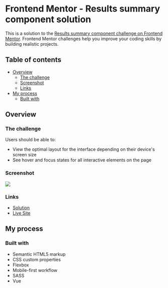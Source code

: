 # Frontend Mentor - Results summary component solution

This is a solution to the [Results summary component challenge on Frontend Mentor](https://www.frontendmentor.io/challenges/product-preview-card-component-GO7UmttRfa). Frontend Mentor challenges help you improve your coding skills by building realistic projects.

## Table of contents

- [Overview](#overview)
  - [The challenge](#the-challenge)
  - [Screenshot](#screenshot)
  - [Links](#links)
- [My process](#my-process)
  - [Built with](#built-with)

## Overview

### The challenge

Users should be able to:

- View the optimal layout for the interface depending on their device's screen size
- See hover and focus states for all interactive elements on the page

### Screenshot

![](./src/assets/images/screenshot/desktop-preview.jpg)

### Links

- [Solution](https://github.com/grenzk/product-preview-card)
- [Live Site](https://grenzk.github.io/product-preview-card/)

## My process

### Built with

- Semantic HTML5 markup
- CSS custom properties
- Flexbox
- Mobile-first workflow
- SASS
- Vue

